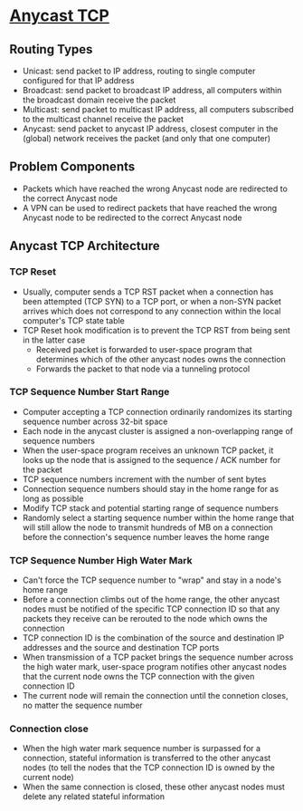 # [Anycast TCP](https://bill.herrin.us/network/anycasttcp.html)

## Routing Types

* Unicast: send packet to IP address, routing to single computer configured for that IP address
* Broadcast: send packet to broadcast IP address, all computers within the broadcast domain receive the packet
* Multicast: send packet to multicast IP address, all computers subscribed to the multicast channel receive the packet
* Anycast: send packet to anycast IP address, closest computer in the (global) network receives the packet (and only that one computer)

## Problem Components

* Packets which have reached the wrong Anycast node are redirected to the correct Anycast node
* A VPN can be used to redirect packets that have reached the wrong Anycast node to be redirected to the correct Anycast node

## Anycast TCP Architecture

### TCP Reset

* Usually, computer sends a TCP RST packet when a connection has been attempted (TCP SYN) to a TCP port, or when a non-SYN packet arrives which does not correspond to any connection within the local computer's TCP state table
* TCP Reset hook modification is to prevent the TCP RST from being sent in the latter case
  * Received packet is forwarded to user-space program that determines which of the other anycast nodes owns the connection
  * Forwards the packet to that node via a tunneling protocol

### TCP Sequence Number Start Range

* Computer accepting a TCP connection ordinarily randomizes its starting sequence number across 32-bit space
* Each node in the anycast cluster is assigned a non-overlapping range of sequence numbers
* When the user-space program receives an unknown TCP packet, it looks up the node that is assigned to the sequence / ACK number for the packet
* TCP sequence numbers increment with the number of sent bytes
 * Connection sequence numbers should stay in the home range for as long as possible
 * Modify TCP stack and potential starting range of sequence numbers
  * Randomly select a starting sequence number within the home range that will still allow the node to transmit hundreds of MB on a connection before the connection's sequence number leaves the home range

### TCP Sequence Number High Water Mark

* Can't force the TCP sequence number to "wrap" and stay in a node's home range
* Before a connection climbs out of the home range, the other anycast nodes must be notified of the specific TCP connection ID so that any packets they receive can be rerouted to the node which owns the connection
 * TCP connection ID is the combination of the source and destination IP addresses and the source and destination TCP ports
* When transmission of a TCP packet brings the sequence number across the high water mark, user-space program notifies other anycast nodes that the current node owns the TCP connection with the given connection ID
 * The current node will remain the connection until the connetion closes, no matter the sequence number

### Connection close

* When the high water mark sequence number is surpassed for a connection, stateful information is transferred to the other anycast nodes (to tell the nodes that the TCP connection ID is owned by the current node)
* When the same connection is closed, these other anycast nodes must delete any related stateful information
